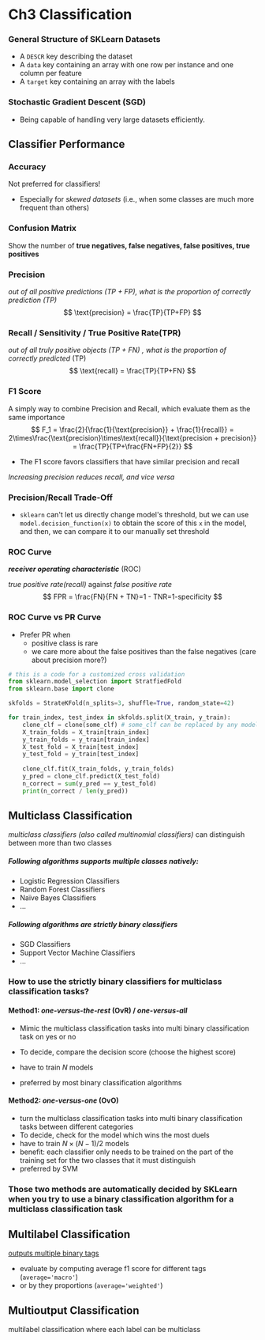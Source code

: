 # Ch3 Classification

### General Structure of SKLearn Datasets

- A `DESCR` key describing the dataset
- A `data` key containing an array with one row per instance and one column per feature
- A `target` key containing an array with the labels

### Stochastic Gradient Descent (SGD)

- Being capable of handling very large datasets efficiently.



## Classifier Performance

### Accuracy

Not preferred for classifiers!

- Especially for *skewed datasets* (i.e., when some classes are much more frequent than others)

### Confusion Matrix

Show the number of **true negatives, false negatives, false positives, true positives**

### Precision

*out of all positive predictions (TP + FP), what is the proportion of correctly prediction (TP)*
$$
\text{precision} = \frac{TP}{TP+FP}
$$

### Recall / Sensitivity / True Positive Rate(TPR)

*out of all truly positive objects (TP + FN) , what is the proportion of correctly predicted* (TP)
$$
\text{recall} = \frac{TP}{TP+FN}
$$

### F1 Score

A simply way to combine Precision and Recall, which evaluate them as the same importance
$$
F_1 = \frac{2}{\frac{1}{\text{precision}} + \frac{1}{recall}} = 2\times\frac{\text{precision}\times\text{recall}}{\text{precision + precision}} = \frac{TP}{TP+\frac{FN+FP}{2}}
$$

- The F1 score favors classifiers that have similar precision and recall



*Increasing precision reduces recall, and vice versa*



### Precision/Recall Trade-Off

- `sklearn` can't let us directly change model's threshold, but we can use `model.decision_function(x)` to obtain the score of this `x` in the model, and then, we can compare it to our manually set threshold

### 

### ROC Curve

***receiver operating characteristic*** (ROC)

*true positive rate(recall)* against *false positive rate*
$$
FPR = \frac{FN}{FN + TN}=1 - TNR=1-specificity
$$


### ROC Curve vs PR Curve

- Prefer PR when
  - positive class is rare
  - we care more about the false positives than the false negatives (care about precision more?)











```python
# this is a code for a customized cross validation
from sklearn.model_selection import StratfiedFold
from sklearn.base import clone

skfolds = StrateKFold(n_splits=3, shuffle=True, random_state=42)

for train_index, test_index in skfolds.split(X_train, y_train):
    clone_clf = clone(some_clf) # some_clf can be replaced by any model
    X_train_folds = X_train[train_index]
    y_train_folds = y_train[train_index]
    X_test_fold = X_train[test_index]
    y_test_fold = y_train[test_index]
    
    clone_clf.fit(X_train_folds, y_train_folds)
    y_pred = clone_clf.predict(X_test_fold)
    n_correct = sum(y_pred == y_test_fold)
    print(n_correct / len(y_pred))
```



## Multiclass Classification

*multiclass classifiers (also called multinomial classifiers)* can distinguish between more than two classes

##### Following algorithms supports multiple classes natively:

- Logistic Regression Classifiers
- Random Forest Classifiers
- Naïve Bayes Classifiers
- ...

##### Following algorithms are strictly binary classifiers

- SGD Classifiers
- Support Vector Machine Classifiers
- ...

### How to use the strictly binary classifiers for multiclass classification tasks?

#### Method1: *one-versus-the-rest* (OvR) / *one-versus-all*

- Mimic the multiclass classification tasks into multi binary classification task on yes or no

- To decide, compare the decision score (choose the highest score)
- have to train $N$ models
- preferred by most binary classification algorithms

#### Method2: *one-versus-one* (OvO)

- turn the multiclass classification tasks into multi binary classification tasks between different categories
- To decide, check for the model which wins the most duels
- have to train $N\times (N-1)/2$ models
- benefit: each classifier only needs to be trained on the part of the training set for the two classes that it must distinguish
- preferred by SVM

### Those two methods are automatically decided by SKLearn when you try  to use a binary classification algorithm for a multiclass classification task



## Multilabel Classification

<u>outputs multiple binary tags</u>

- evaluate by computing average f1 score for different tags (`average='macro'`)
- or by they proportions (`average='weighted'`)

## Multioutput Classification

multilabel classification where each label can be multiclass

